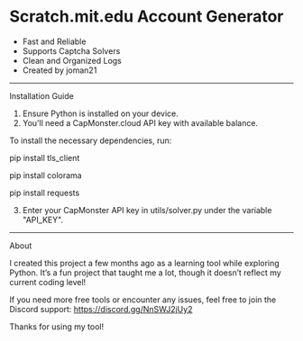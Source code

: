 # Scratch.mit.edu Account Generator

- Fast and Reliable
- Supports Captcha Solvers
- Clean and Organized Logs
- Created by joman21

------------------------------------------------------
Installation Guide

1. Ensure Python is installed on your device.
2. You’ll need a CapMonster.cloud API key with available balance.

To install the necessary dependencies, run:

pip install tls_client

pip install colorama

pip install requests


3. Enter your CapMonster API key in utils/solver.py under the variable "API_KEY".

------------------------------------------------------
About

I created this project a few months ago as a learning tool while exploring Python.
It’s a fun project that taught me a lot, though it doesn’t reflect my current coding level!

If you need more free tools or encounter any issues, feel free to join the Discord support:
https://discord.gg/NnSWJ2jUy2

Thanks for using my tool!
